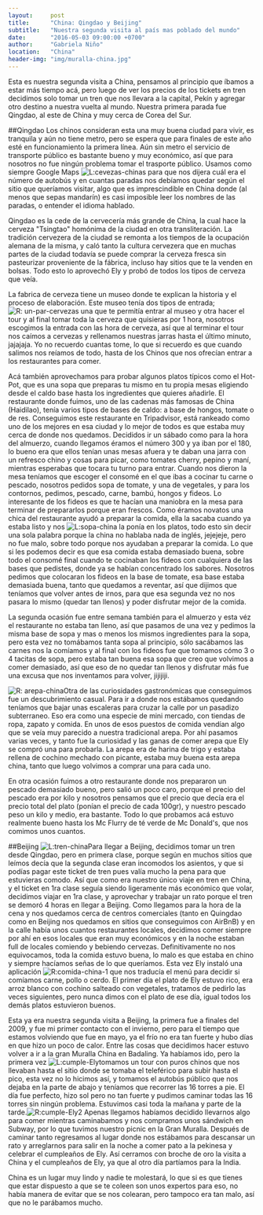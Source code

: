 ```yaml
---
layout:     post
title:      "China: Qingdao y Beijing"
subtitle:   "Nuestra segunda visita al país mas poblado del mundo"
date:       "2016-05-03 09:00:00 +0700"
author:     "Gabriela Niño"
location:   "China"
header-img: "img/muralla-china.jpg"
---
```

Esta es nuestra segunda visita a China, pensamos al principio que íbamos a estar más tiempo acá, pero luego de ver
los precios de los tickets en tren decidimos solo tomar un tren que nos llevara a la capital, Pekín y agregar otro 
destino a nuestra vuelta al mundo. Nuestra primera parada fue Qingdao, al este de China y muy cerca de Corea del Sur.

##Qingdao
Los chinos consideran esta una muy buena ciudad para vivir, es tranquila y aún no tiene metro, pero se espera que para 
finales de este año esté en funcionamiento la primera línea. Aún sin metro el servicio de transporte público es bastante 
bueno y muy económico, así que para nosotros no fue ningún problema tomar el trasporte público. Usamos como siempre 
Google Maps ![L:cevezas-chinas][1] para que nos dijera cuál era el número de autobús y en cuantas paradas nos debíamos 
quedar según el sitio que queríamos visitar, algo que es imprescindible en China donde (al menos que sepas mandarín)
es casi imposible leer los nombres de las paradas, o entender el idioma hablado.

Qingdao es la cede de la cervecería más grande de China, la cual hace la cerveza "Tsingtao" homónima de la ciudad en otra
transliteración. La tradición cervezera de la ciudad se remonta a los tiempos de la ocupación alemana de la misma, y caló 
tanto la cultura cervezera que en muchas partes de la ciudad todavía se puede comprar la cerveza fresca sin pasteurizar
proveniente de la fábrica, incluso hay sitios que te la venden en bolsas. Todo esto lo aprovechó Ely y probó de todos los 
tipos de cerveza que veía.

La fabrica de cerveza tiene un museo donde te explican la historia y el proceso de elaboración. Este museo tenía dos 
tipos de entrada;![R: un-par-cervezas][2] una que te permitía entrar al museo y otra hacer el tour y al final tomar 
toda la cerveza que quisieras por 1 hora, nosotros escogimos la entrada con las hora de cerveza, así que al terminar 
el tour nos caímos a cervezas y rellenamos nuestras jarras hasta el último minuto, jajajaja. Yo no recuerdo cuantas 
tome, lo que si recuerdo es que cuando salimos nos reíamos de todo, hasta de los Chinos que nos ofrecían entrar a los 
restaurantes para comer.

Acá también aprovechamos para probar algunos platos típicos como el Hot-Pot, que es una sopa que preparas tu mismo
en tu propia mesas eligiendo desde el caldo base hasta los ingredientes que quieres añadirle. El restaurante donde 
fuimos, uno de las cadenas más famosas de China (Haidilao), tenía varios tipos de bases de caldo: a base de hongos,
tomate o de res. Conseguimos este restaurante en Tripadvisor, está rankeado como uno de los mejores en esa ciudad y 
lo mejor de todos es que estaba muy cerca de donde nos quedamos. Decididos ir un sábado como para la hora del almuerzo, 
cuando llegamos éramos el número 300 y ya iban por el 180, lo bueno era que ellos tenían unas mesas afuera y te daban 
una jarra con un refresco chino y cosas para picar, como tomates cherry, pepino y maní, mientras esperabas que tocara 
tu turno para entrar. Cuando nos dieron la mesa teníamos que escoger el consomé en el que ibas a cocinar tu carne o 
pescado, nosotros pedidos sopa de tomate, y una de vegetales, y para los contornos, pedimos, pescado, carne, bambú, hongos 
y fideos. Lo interesante de los fideos es que te hacían una maniobra en la mesa para terminar de prepararlos porque eran 
frescos. Como éramos novatos una chica del restaurante ayudó a preparar la comida, ella la sacaba cuando ya estaba listo 
y nos ![L:sopa-china][3] la ponía en los platos, todo esto sin decir una sola palabra porque la china no hablaba nada de 
inglés, jejejeje, pero no fue malo, sobre todo porque nos ayudaban a preparar la comida. Lo que si les podemos decir es 
que esa comida estaba demasiado buena, sobre todo el consomé final cuando te cocinaban los fideos con cualquiera de las
bases que pedistes, donde ya se habían concentrado los sabores. Nosotros pedimos que colocaran los fideos en la base de 
tomate, esa base estaba demasiada buena, tanto que quedamos a reventar, así que dijimos que teníamos que volver antes 
de irnos, para que esa segunda vez no nos pasara lo mismo (quedar tan llenos) y poder disfrutar mejor de la comida. 

La segunda ocasión fue entre semana también para el almuerzo y esta véz el restaurante no estaba tan lleno, así que 
pasamos de una vez y pedimos la misma base de sopa y mas o menos los mismos ingredientes para la sopa, pero esta vez 
no tomábamos tanta sopa al principio, sólo sacábamos las carnes nos la comíamos y al final con los fideos fue que tomamos 
cómo 3 o 4 tacitas de sopa, pero estaba tan buena esa sopa que creo que volvimos a comer demasiado, así que eso de no 
quedar tan llenos y disfrutar más fue una excusa que nos inventamos para volver, jijijiji.

![R: arepa-china][4]Otra de las curiosidades gastronómicas que conseguimos fue un descubrimiento casual. Para ir a donde 
nos estábamos quedando teníamos que bajar unas escaleras para cruzar la calle por un pasadizo subterraneo. Eso era como 
una especie de mini mercado, con tiendas de ropa, zapato y comida. En unos de esos puestos de comida vendían algo que se
veía muy parecido a nuestra tradicional arepa. Por ahí pasamos varias veces, y tanto fue la curiosidad y las ganas de comer 
arepa que Ely se compró una para probarla. La arepa era de harina de trigo y estaba rellena de cochino mechado con picante,
estaba muy buena esta arepa china, tanto que luego volvimos a comprar una para cada uno.

En otra ocasión fuimos a otro restaurante donde nos prepararon un pescado demasiado bueno, pero salió un poco caro, porque 
el precio del pescado era por kilo y nosotros pensamos que el precio que decía era el precio total del plato (ponían el 
precio de cada 100gr), y nuestro pescado peso un kilo y medio, era bastante. Todo lo que probamos acá estuvo realmente bueno 
hasta los Mc Flurry de té verde de Mc Donald's, que nos comimos unos cuantos.


##Beijing 
![L:tren-china][5]Para llegar a Beijing, decidimos tomar un tren desde Qingdao, pero en primera clase, porque según en muchos sitios 
que leímos decía que la segunda clase eran incomodos los asientos, y que si podías pagar este ticket de tren pues valía mucho la 
pena para que estuvieras comodo. Así que como era nuestro único viaje en tren en China, y el ticket en 1ra clase seguía siendo
ligeramente más económico que volar, decidimos viajar en 1ra clase, y aprovechar y trabajar un rato porque el tren se 
demoró 4 horas en llegar a Beijing. Como llegamos para la hora de la cena y nos quedamos cerca de centros comerciales (tanto en Quingdao
como en Beijing nos quedamos en sitios que conseguimos con AirBnB) y en la calle había unos cuantos restaurantes locales, decidimos 
comer siempre por ahí en esos locales que eran muy económicos y en la noche estaban full de locales comiendo y bebiendo cervezas.
Definitivamente no nos equivocamos, toda la comida estuvo buena, lo malo es que estaba en chino y siempre hacíamos señas de lo que queríamos. 
Esta vez Ely instaló una aplicación ![R:comida-china-1][6] que nos traducía el menú para decidir si comíamos carne, pollo o cerdo. 
El primer día el plato de Ely estuvo rico, era arroz blanco con cochino salteado con vegetales, tratamos de pedirlo las veces siguientes, 
pero nunca dimos con el plato de ese día, igual todos los demás platos estuvieron buenos.

Esta ya era nuestra segunda visita a Beijing, la primera fue a finales del 2009, y fue mi primer contacto con el invierno, pero para el 
tiempo que estamos volviendo que fue en mayo, ya el frío no era tan fuerte y hubo días en que hizo un poco de calor. Entre las cosas
que decidimos hacer estuvo volver a ir a la gran Muralla China en Badaling. Ya habíamos ido, pero la primera vez ![L:cumple-Ely][7]tomamos un tour 
con puros chinos que nos llevaban hasta el sitio donde se tomaba el teleférico para subir hasta el pico, esta vez no lo hicimos así, y 
tomamos el autobús público que nos dejaba en la parte de abajo y teníamos que recorrer las 16 torres a pie. El día fue perfecto,
 hizo sol pero no tan fuerte y pudimos caminar todas las 16 torres sin ningún problema. Estuvimos casi toda la mañana y parte de la 
 tarde.![R:cumple-Ely2][8] Apenas llegamos habíamos decidido llevarnos algo para comer mientras caminabamos y nos compramos unos sándwich 
 en Subway, por lo que tuvimos nuestro picnic en la Gran Muralla. Después de caminar tanto regresamos al lugar donde nos estábamos para
 descansar un rato y arreglarnos para salir en la noche a comer pato a la pekinesa y celebrar el cumpleaños de Ely. Así cerramos con 
 broche de oro la visita a China y el cumpleaños de Ely, ya que al otro día partíamos para la India.

China es un lugar muy lindo y nadie te molestará, lo que si es que tienes que estar dispuesto a que se te coleen 
son unos expertos para eso, no había manera de evitar que se nos colearan, pero tampoco era tan malo, así que no le parábamos mucho.

[1]: /img/cervezas-chinas.jpg
[2]: /img/unas-cuantas-cervezas.jpg
[3]: /img/sopa-china.jpg
[4]: /img/arepa-china.jpg
[5]: /img/viaje-tren-china.jpg
[6]: /img/comida-china1.jpg
[7]: /img/cumple-Ely.jpg
[8]: /img/cumple-Ely2.jpg
